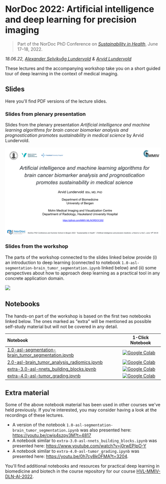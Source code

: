 # NorDoc 2022: Artificial intelligence and deep learning for precision imaging

> Part of the NorDoc PhD Conference on _[Sustainability in Health](https://www.uib.no/en/med/146139/nordoc-phd-summit-and-summer-school-bergen-2022)_, June 17&ndash;18, 2022. 

_18.06.22, [Alexander Selvikvåg Lundervold](https://alexander.lundervold.com/) & [Arvid Lundervold](https://www.uib.no/en/persons/Arvid.Lundervold)_

These lectures and the accompanying workshop take you on a short guided tour of deep learning in the context of medical imaging.

## Slides

Here you'll find PDF versions of the lecture slides.

### Slides from plenary presentation

Slides from the plenary presentation _Artificial intelligence and machine learning algorithms for brain cancer biomarker analysis and prognostication promotes sustainability in medical science_ by Arvid Lundervold.


<a href="https://docs.google.com/presentation/d/e/2PACX-1vTzKxBxTiYPpnLnEzBOGuv5Ju3A2jA_uZNFhkv97CNoOnR0BV5chfwBeplIFgaEytvQu7iTjbtlDhAS/pub?start=false&loop=false&delayms=3000">![](assets/plenary_presentation.png)</a>

### Slides from the workshop

The parts of the workshop connected to the slides linked below provide (i) an introduction to deep learning (connected to notebook `1.0-asl-segmentation-brain_tumor_segmentation.ipynb` linked below) and (ii) some perspectives about how to approach deep learning as a practical tool in any concrete application domain. 

<a href="assets/NorDoc2022-1806-1030-ASLundervold-DeepLearning.pdf">![](assets/workshop_presentation.png)</a>


## Notebooks

The hands-on part of the workshop is based on the first two notebooks linked below. The ones marked as "extra" will be mentioned as possible self-study material but will not be covered in any detail. 



| Notebook    |      1-Click Notebook      |
|:----------|------|
|  [1.0-asl-segmentation-brain_tumor_segmentation.ipynb](https://nbviewer.org/github/MMIV-ML/NORDOC2022/blob/master/nbs/1.0-asl-segmentation-brain_tumor_segmentation.ipynb)  | [![Google Colab](https://colab.research.google.com/assets/colab-badge.svg)](https://colab.research.google.com/github//NORDOC2022/blob/master/nbs/1.0-asl-segmentation-brain_tumor_segmentation.ipynb)
|  [2.0-asl-brain_tumor_analysis_radiomics.ipynb](https://nbviewer.org/github/MMIV-ML/NORDOC2022/blob/master/nbs/2.0-asl-brain_tumor_analysis_radiomics.ipynb)  | [![Google Colab](https://colab.research.google.com/assets/colab-badge.svg)](https://colab.research.google.com/github/MMIV-ML/NORDOC2022/blob/master/nbs/2.0-asl-brain_tumor_analysis_radiomics.ipynb)
|  [extra-3.0-asl-nnets_building_blocks.ipynb](https://nbviewer.org/github/MMIV-ML/NORDOC2022/blob/master/nbs/extra-3.0-asl-nnets_building_blocks.ipynb)  | [![Google Colab](https://colab.research.google.com/assets/colab-badge.svg)](https://colab.research.google.com/github/MMIV-ML/NORDOC2022/blob/master/nbs/extra-3.0-asl-nnets_building_blocks.ipynb)
|  [extra-4.0-asl-tumor_grading.ipynb](https://nbviewer.org/github/MMIV-ML/NORDOC2022/blob/master/nbs/extra-4.0-asl-tumor_grading.ipynb)  | [![Google Colab](https://colab.research.google.com/assets/colab-badge.svg)](https://colab.research.google.com/github/MMIV-ML/NORDOC2022/blob/master/nbs/extra-4.0-asl-tumor_grading.ipynb)

## Extra material

Some of the above notebook material has been used in other courses we've held previously. If you're interested, you may consider having a look at the recordings of these lectures.
- A version of the notebook `1.0-asl-segmentation-brain_tumor_segmentation.ipynb` was also presented here: https://youtu.be/cwjs4szpy3M?t=4817 
- A notebook similar to `extra-3.0-asl-nnets_building_blocks.ipynb` was presented here: https://www.youtube.com/watch?v=j0rwEPIpO-Y
- A notebook similar to `extra-4.0-asl-tumor_grading.ipynb` was presented here: https://youtu.be/0h7cy8kOFMA?t=3204. 

You'll find additional notebooks and resources for practical deep learning in biomedicine and biotech in the course repository for our course [HVL-MMIV-DLN-AI-2022](https://github.com/MMIV-ML/HVL-MMIV-DLN-AI-2022/tree/master/1-deep_learning).

